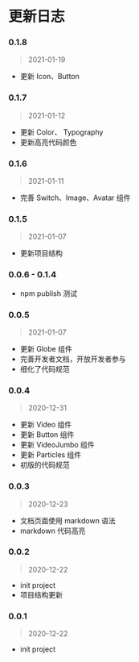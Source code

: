 # 更新日志
### 0.1.8
> 2021-01-19
- 更新 Icon、Button

### 0.1.7
> 2021-01-12
- 更新 Color、 Typography
- 更新高亮代码颜色

### 0.1.6
> 2021-01-11
- 完善 Switch、Image、Avatar 组件

### 0.1.5
> 2021-01-07
- 更新项目结构

### 0.0.6 - 0.1.4
- npm publish 测试

### 0.0.5
> 2021-01-07
- 更新 Globe 组件
- 完善开发者文档，开放开发者参与
- 细化了代码规范

### 0.0.4
> 2020-12-31
- 更新 Video 组件
- 更新 Button 组件
- 更新 VideoJumbo 组件
- 更新 Particles 组件
- 初版的代码规范

### 0.0.3
> 2020-12-23

- 文档页面使用 markdown 语法
- markdown 代码高亮

### 0.0.2
> 2020-12-22

- init project
- 项目结构更新

### 0.0.1
> 2020-12-22

- init project
